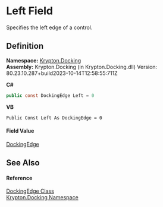# Left Field


Specifies the left edge of a control.



## Definition
**Namespace:** <a href="98399376-cf41-9454-4b4d-4fab2ca20bc7.md">Krypton.Docking</a>  
**Assembly:** Krypton.Docking (in Krypton.Docking.dll) Version: 80.23.10.287+build2023-10-14T12:58:55:711Z

**C#**
``` C#
public const DockingEdge Left = 0
```
**VB**
``` VB
Public Const Left As DockingEdge = 0
```



#### Field Value
<a href="0326fb46-4d85-587f-b550-67cc94a3d312.md">DockingEdge</a>

## See Also


#### Reference
<a href="0326fb46-4d85-587f-b550-67cc94a3d312.md">DockingEdge Class</a>  
<a href="98399376-cf41-9454-4b4d-4fab2ca20bc7.md">Krypton.Docking Namespace</a>  
